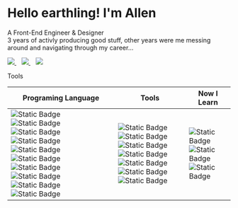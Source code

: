 # Hello earthling! I'm Allen
A Front-End Engineer & Designer<br />
3 years of activly producing good stuff, other years were me messing around and navigating through my career...

<p >
  <a href="https://www.linkedin.com/in/alen-gebles-532729183/">
    <img src="https://img.shields.io/badge/linkedin-%230077B5.svg?&style=for-the-badge&logo=linkedin&logoColor=white" />
  </a>&nbsp;&nbsp;
  <a href="https://alen-gebles.github.io/AllenGebles/">
    <img src="https://img.shields.io/badge/Portfolio-255E63?style=for-the-badge&logo=About.me&logoColor=white" />        
  </a>&nbsp;&nbsp;
  <a href="https://x.com/Alen_Gebles">
    <img src="https://img.shields.io/badge/Twitter-1DA1F2?style=for-the-badge&logo=twitter&logoColor=white" />        
  </a>
</p>

<div>

Tools
  
| Programing Language | Tools | Now I Learn |
|---------------------|---------------------|---------------------|
|  ![Static Badge](https://img.shields.io/badge/C%23-darkgreen?logo=C%23) ![Static Badge](https://img.shields.io/badge/HTML-darkgreen?logo=HTML) ![Static Badge](https://img.shields.io/badge/JavaScript-darkgreen?logo=javascript) ![Static Badge](https://img.shields.io/badge/CSS-darkgreen?logo=CSS) ![Static Badge](https://img.shields.io/badge/Vite-darkgreen?logo=vite) ![Static Badge](https://img.shields.io/badge/markdown-darkgreen?logo=markdown) ![Static Badge](https://img.shields.io/badge/NodeJS-darkgreen?logo=nodejs) ![Static Badge](https://img.shields.io/badge/MySql-darkgreen?logo=MySql) ![Static Badge](https://img.shields.io/badge/Vue-darkred?logo=next.js) ![Static Badge](https://img.shields.io/badge/React-darkred?logo=react) | ![Static Badge](https://img.shields.io/badge/TODOist-darkgreen?logo=TODOist) ![Static Badge](https://img.shields.io/badge/Inkscape-darkgreen?logo=inkscape)  ![Static Badge](https://img.shields.io/badge/Github_Desktop-darkgreen?logo=githubdesktop) ![Static Badge](https://img.shields.io/badge/Gimp-darkgreen?logo=gimp) ![Static Badge](https://img.shields.io/badge/Blender-darkgreen?logo=blender) ![Static Badge](https://img.shields.io/badge/VScode-darkgreen?logo=visualstudiocode) ![Static Badge](https://img.shields.io/badge/MSVS-darkgreen?logo=visualstudio) | ![Static Badge](https://img.shields.io/badge/Java-orange?logo=Java) ![Static Badge](https://img.shields.io/badge/🤖_AI-orange?logo=AI) ![Static Badge](https://img.shields.io/badge/Mobile_App-orange?logo=android)|

</div>
